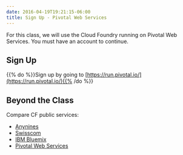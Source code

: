 ```yaml
---
date: 2016-04-19T19:21:15-06:00
title: Sign Up - Pivotal Web Services
---
```


For this class, we will use the Cloud Foundry running on Pivotal Web Services. You must have an account to continue.

## Sign Up

{{% do %}}Sign up by going to [https://run.pivotal.io/](https://run.pivotal.io/){{% /do %}}


## Beyond the Class

Compare CF public services:

  * [Anynines](http://www.anynines.com/)
  * [Swisscom](https://developer.swisscom.com/)
  * [IBM Bluemix](https://console.ng.bluemix.net/)
  * [Pivotal Web Services](https://run.pivotal.io/)
